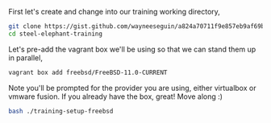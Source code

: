 First let's create and change into our training working directory,
```sh
git clone https://gist.github.com/wayneeseguin/a824a70711f9e857eb9af69b5033ecfb steel-elephant-training
cd steel-elephant-training
```

Let's pre-add the vagrant box we'll be using so that we can stand them up in parallel,
```sh
vagrant box add freebsd/FreeBSD-11.0-CURRENT
```
Note you'll be prompted for the provider you are using, either virtualbox or vmware fusion. If you already have the box, great! Move along :)

```sh
bash ./training-setup-freebsd
```
